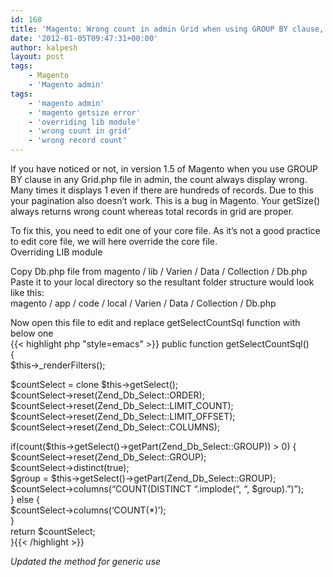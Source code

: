 ```yaml
---
id: 168
title: 'Magento: Wrong count in admin Grid when using GROUP BY clause, overriding lib module'
date: '2012-01-05T09:47:31+00:00'
author: kalpesh
layout: post
tags:
    - Magento
    - 'Magento admin'
tags:
    - 'magento admin'
    - 'magento getsize error'
    - 'overriding lib module'
    - 'wrong count in grid'
    - 'wrong record count'
---
```


If you have noticed or not, in version 1.5 of Magento when you use GROUP BY clause in any Grid.php file in admin, the count always display wrong. Many times it displays 1 even if there are hundreds of records. Due to this your pagination also doesn’t work. This is a bug in Magento. Your getSize() always returns wrong count whereas total records in grid are proper.

To fix this, you need to edit one of your core file. As it’s not a good practice to edit core file, we will here override the core file.  
Overriding LIB module

Copy Db.php file from magento / lib / Varien / Data / Collection / Db.php  
Paste it to your local directory so the resultant folder structure would look like this:  
magento / app / code / local / Varien / Data / Collection / Db.php  
  
Now open this file to edit and replace getSelectCountSql function with below one  
{{< highlight php "style=emacs" >}} public function getSelectCountSql()  
 {  
 $this->_renderFilters();

 $countSelect = clone $this->getSelect();  
 $countSelect->reset(Zend_Db_Select::ORDER);  
 $countSelect->reset(Zend_Db_Select::LIMIT_COUNT);  
 $countSelect->reset(Zend_Db_Select::LIMIT_OFFSET);  
 $countSelect->reset(Zend_Db_Select::COLUMNS);

 if(count($this->getSelect()->getPart(Zend_Db_Select::GROUP)) > 0) {  
 $countSelect->reset(Zend_Db_Select::GROUP);  
 $countSelect->distinct(true);  
 $group = $this->getSelect()->getPart(Zend_Db_Select::GROUP);  
 $countSelect->columns(“COUNT(DISTINCT “.implode(“, “, $group).”)”);  
 } else {  
 $countSelect->columns(‘COUNT(*)’);  
 }  
 return $countSelect;  
 }{{< /highlight >}}

*Updated the method for generic use*